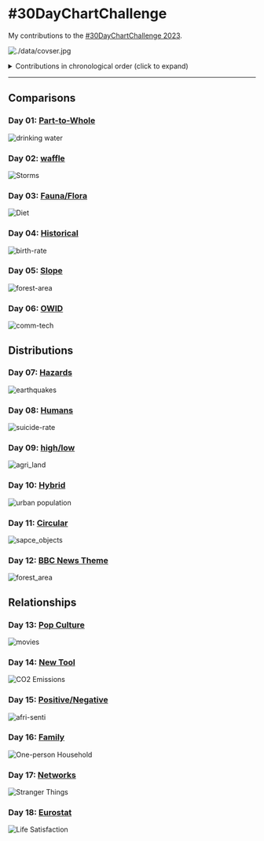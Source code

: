 # #30DayChartChallenge

My contributions to the [#30DayChartChallenge 2023](https://30daychartchallenge.org/).

![./data/covser.jpg](cover.jpg)

<details>
  <summary>Contributions in chronological order (click to expand)</summary>

<!-- toc -->
* Comparisons
  * Day 1: [Part-to-Whole](https://github.com/imagineazhar/30DayChartChallenge2023/tree/main/01-part_to_whole)
  * Day 2: [waffle](https://github.com/imagineazhar/30DayChartChallenge2023/tree/main/02-waffle)
  * Day 3: [fauna-flora](https://github.com/imagineazhar/30DayChartChallenge2023/tree/main/03-fauna_flora)
  * Day 4: [Historical](https://github.com/imagineazhar/30DayChartChallenge2023/tree/main/04-historical)
  * Day 5: [Slope](https://github.com/imagineazhar/30DayChartChallenge2023/tree/main/05-slope)
  * Day 6: [data-day-OWID](https://github.com/imagineazhar/30DayChartChallenge2023/tree/main/06-OWID)
* Distributions
  * Day 7: [Hazards](https://github.com/imagineazhar/30DayChartChallenge2023/tree/main/07-hazards)
  * Day 8: [Humans](https://github.com/imagineazhar/30DayChartChallenge2023/tree/main/08-humans)
  * Day 9: [High/Low](https://github.com/imagineazhar/30DayChartChallenge2023/tree/main/09-high_low)
  * Day 10: [Hybrid](https://github.com/imagineazhar/30DayChartChallenge2023/tree/main/10-hybrid)
  * Day 11: [Circular](https://github.com/imagineazhar/30DayChartChallenge2023/tree/main/11-circular)
  * Day 12: [theme-day:BBC-News](https://github.com/imagineazhar/30DayChartChallenge2023/tree/main/12-BBC_theme)
* Relationships
  * Day 13: [Pop Culture](https://github.com/imagineazhar/30DayChartChallenge2023/tree/main/13-pop_culture)
  * Day 14: [New Tool](https://github.com/imagineazhar/30DayChartChallenge2023/tree/main/14-new_tool)
  * Day 15: [Positive/Negative](https://github.com/imagineazhar/TidyTuesday/tree/main/2023/Week-09)
  * Day 16: [Family](https://github.com/imagineazhar/30DayChartChallenge2023/tree/main/16-family)
  * Day 17: [Networks](https://github.com/imagineazhar/TidyTuesday/tree/main/2022/Week_42)
  * Day 18: [data-day:EuroStat](https://github.com/imagineazhar/30DayChartChallenge2023/tree/main/18-eurostat)
* Timeseries
  * Day 19: [Anthropocene]
  * Day 20: [Correlation]
  * Day 21: [Dow/upnwards]
  * Day 22: [Green-Energy]
  * Day 23: [Tiles]
  * Day 24: [theme-day:UN-Woman]
* Uncertainties:
  * Day 25: [Global-Change]
  * Day 26: [Local-Change]
  * Day 27: [Good/bad]
  * Day 28: [Trend]
  * Day 29: [Monochrome]
  * Day 30: [Data-day-Worldbank]
<!-- tocstop -->

</details>

***

## Comparisons

### Day 01: [Part-to-Whole](https://github.com/imagineazhar/30DayChartChallenge2023/tree/main/01-part_to_whole)

![drinking water](https://github.com/imagineazhar/30DayChartChallenge2023/blob/main/01-part_to_whole/drinking-water.png)

### Day 02: [waffle](https://github.com/imagineazhar/30DayChartChallenge2023/tree/main/02-Waffle)

![Storms](https://github.com/imagineazhar/30DayChartChallenge2023/blob/main/02-Waffle/storms.png)

### Day 03: [Fauna/Flora](https://github.com/imagineazhar/30DayChartChallenge2023/tree/main/03-fauna_flora)

![Diet](https://github.com/imagineazhar/30DayChartChallenge2023/blob/main/03-fauna_flora/diet.png)

### Day 04: [Historical](https://github.com/imagineazhar/30DayChartChallenge2023/tree/main/04-historical)

![birth-rate](https://github.com/imagineazhar/30DayChartChallenge2023/blob/main/04-historical/birth-rate.png)

### Day 05: [Slope](https://github.com/imagineazhar/30DayChartChallenge2023/tree/main/05-slope)

![forest-area](https://github.com/imagineazhar/30DayChartChallenge2023/blob/main/05-slope/forest_area.png)

### Day 06: [OWID](https://github.com/imagineazhar/30DayChartChallenge2023/tree/main/06-OWID)

![comm-tech](https://github.com/imagineazhar/30DayChartChallenge2023/blob/main/06-OWID/tech.png)

## Distributions

### Day 07: [Hazards](https://github.com/imagineazhar/30DayChartChallenge2023/tree/main/07-hazards)

![earthquakes](https://github.com/imagineazhar/30DayChartChallenge2023/blob/main/07-hazards/earthquakes.png)

### Day 08: [Humans](https://github.com/imagineazhar/30DayChartChallenge2023/tree/main/08-humans)

![suicide-rate](https://github.com/imagineazhar/30DayChartChallenge2023/blob/main/08-humans/suicide.png)

### Day 09: [high/low](https://github.com/imagineazhar/30DayChartChallenge2023/tree/main/09-high_low)

![agri_land](https://github.com/imagineazhar/30DayChartChallenge2023/blob/main/09-high_low/land.png)

### Day 10: [Hybrid](https://github.com/imagineazhar/30DayChartChallenge2023/tree/main/10-hybrid)

![urban population](https://github.com/imagineazhar/30DayChartChallenge2023/blob/main/10-hybrid/urban_pop.png)

### Day 11: [Circular](https://github.com/imagineazhar/30DayChartChallenge2023/tree/main/11-circular)

![sapce_objects](https://github.com/imagineazhar/30DayChartChallenge2023/blob/main/11-circular/space_objects.png)

### Day 12: [BBC News Theme](https://github.com/imagineazhar/30DayChartChallenge2023/tree/main/12-BBC_theme)

![forest_area](https://github.com/imagineazhar/30DayChartChallenge2023/blob/main/12-BBC_theme/forest_area.png)

## Relationships

### Day 13: [Pop Culture](https://github.com/imagineazhar/30DayChartChallenge2023/tree/main/13-pop_culture)

![movies](https://github.com/imagineazhar/30DayChartChallenge2023/blob/main/13-pop_culture/IMDb.png)

### Day 14: [New Tool](https://github.com/imagineazhar/30DayChartChallenge2023/tree/main/14-new_tool)

![CO2 Emissions](https://github.com/imagineazhar/30DayChartChallenge2023/blob/main/14-new_tool/CO2.png)

### Day 15: [Positive/Negative](https://github.com/imagineazhar/TidyTuesday/tree/main/2023/Week-09)

![afri-senti](https://github.com/imagineazhar/TidyTuesday/blob/main/2023/Week-09/week-09.png)

### Day 16: [Family](https://github.com/imagineazhar/30DayChartChallenge2023/tree/main/16-family)

![One-person Household](https://github.com/imagineazhar/30DayChartChallenge2023/blob/main/16-family/alone.png)

### Day 17: [Networks](https://github.com/imagineazhar/TidyTuesday/tree/main/2022/Week_42)

![Stranger Things](https://github.com/imagineazhar/TidyTuesday/blob/main/2022/Week_42/week_42.png)

### Day 18: [Eurostat](https://github.com/imagineazhar/30DayChartChallenge2023/tree/main/18-eurostat)

![Life Satisfaction](https://github.com/imagineazhar/30DayChartChallenge2023/blob/main/18-eurostat/life_satis.png)
